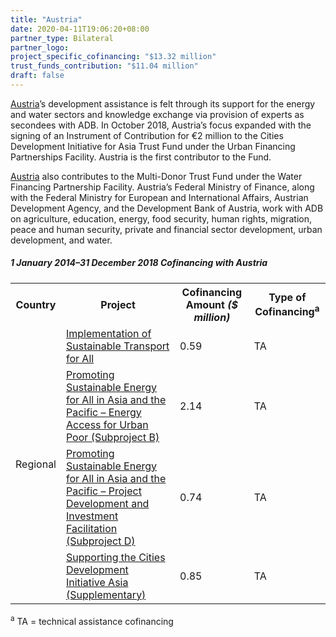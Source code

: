 ```yaml
---
title: "Austria"
date: 2020-04-11T19:06:20+08:00
partner_type: Bilateral
partner_logo:
project_specific_cofinancing: "$13.32 million"
trust_funds_contribution: "$11.04 million"
draft: false
---
```


<a href="https://www.adb.org/publications/austria-fact-sheet" target="_blank">Austria</a>’s development assistance is felt through its support for the energy and water sectors and knowledge exchange via provision of experts as secondees with ADB. In October 2018, Austria’s focus expanded with the signing of an Instrument of Contribution for €2 million to the Cities Development Initiative for Asia Trust Fund under the Urban Financing Partnerships Facility. Austria is the first contributor to the Fund.

<a href="https://www.adb.org/publications/austria-fact-sheet" target="_blank">Austria</a> also contributes to the Multi-Donor Trust Fund under the Water Financing Partnership Facility. Austria’s Federal Ministry of Finance, along with the Federal Ministry for European and International Affairs, Austrian Development Agency, and the Development Bank of Austria, work with ADB on agriculture, education, energy, food security, human rights, migration, peace and human security, private and financial sector development, urban development, and water.

##### _1 January 2014–31 December 2018_ Cofinancing with Austria

<table class="table table-striped table-bordered">
    <tr>
        <th>Country</th>
        <th>Project</th>
        <th>Cofinancing Amount <em>($ million)</em></th>
        <th>Type of Cofinancing<sup>a</sup></th>
    </tr>
    <tr>
    <td rowspan="4">Regional</td>
    <td><a
    href="https://www.adb.org/projects/50370-001/main" target="_blank">Implementation
    of Sustainable Transport for All</a></td>
    <td>0.59 </td>
    <td>TA</td>
    </tr>
    <tr>
    <td><a
    href="https://www.adb.org/projects/48435-003/main" target="_blank">Promoting
    Sustainable Energy for All in Asia and the Pacific – Energy Access for Urban
    Poor (Subproject B)</a></td>
    <td>2.14 </td>
    <td>TA</td>
    </tr>
    <tr>
    <td><a
    href="https://www.adb.org/projects/48435-005/main" target="_blank">Promoting
    Sustainable Energy for All in Asia and the Pacific – Project Development and
    Investment Facilitation (Subproject D)</a></td>
    <td>0.74 </td>
    <td>TA</td>
    </tr>
    <tr>
    <td><a
    href="https://www.adb.org/projects/47285-001/main" target="_blank">Supporting
    the Cities Development Initiative Asia (Supplementary)</a></td>
    <td>0.85 </td>
    <td>TA</td>
    </tr>
</table>

<p class="dr-footnote"><sup>a</sup> TA = technical assistance cofinancing</p>